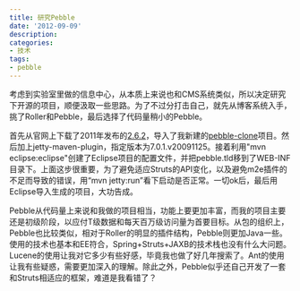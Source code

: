 ```yaml
---
title: 研究Pebble
date: '2012-09-09'
description:
categories:
- 技术
tags:
- pebble
---
```


考虑到实验室里做的信息中心，从本质上来说也和CMS系统类似，所以决定研究下开源的项目，顺便汲取一些思路。为了不过分打击自己，就先从博客系统入手，挑了Roller和Pebble，最后选择了代码量稍小的Pebble。

首先从官网上下载了2011年发布的<a href="http://prdownloads.sourceforge.net/pebble/pebble-2.6.2.zip?download">2.6.2</a>，导入了我新建的<a href="https://github.com/balzaczyy/pebble-clone">pebble-clone</a>项目。然后加上jetty-maven-plugin，指定版本为7.0.1.v20091125。接着利用"mvn eclipse:eclipse"创建了Eclipse项目的配置文件，并把pebble.tld移到了WEB-INF目录下。上面这步很重要，为了避免适应Struts的API变化，以及避免m2e插件的不足而导致的错误，用“mvn jetty:run”看下启动是否正常。一切ok后，最后用Eclipse导入生成的项目，大功告成。

Pebble从代码量上来说和我做的项目相当，功能上要更加丰富，而我的项目主要还是初级阶段，以应付T级数据和每天百万级访问量为首要目标。从包的组织上，Pebble也比较类似，相对于Roller的明显的插件结构，Pebble则更加Java一些。使用的技术也基本和EE符合，Spring+Struts+JAXB的技术栈也没有什么大问题。Lucene的使用让我对它多少有些好感，毕竟我也做了好几年搜索了。Ant的使用让我有些疑惑，需要更加深入的理解。除此之外，Pebble似乎还自己开发了一套和Struts相适应的框架，难道是我看错了？

&nbsp;
